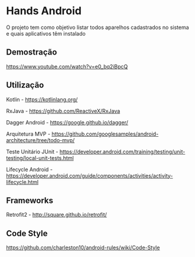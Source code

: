 # Hands Android

O projeto tem como objetivo listar todos aparelhos cadastrados no sistema e quais aplicativos têm instalado

## Demostração

https://www.youtube.com/watch?v=e0_bq2iBpcQ

## Utilização

Kotlin - https://kotlinlang.org/

RxJava - https://github.com/ReactiveX/RxJava

Dagger Android - https://google.github.io/dagger/

Arquitetura MVP - https://github.com/googlesamples/android-architecture/tree/todo-mvp/

Teste Unitário JUnit - https://developer.android.com/training/testing/unit-testing/local-unit-tests.html

Lifecycle Android - https://developer.android.com/guide/components/activities/activity-lifecycle.html

## Frameworks

Retrofit2 - http://square.github.io/retrofit/

## Code Style

https://github.com/charleston10/android-rules/wiki/Code-Style

